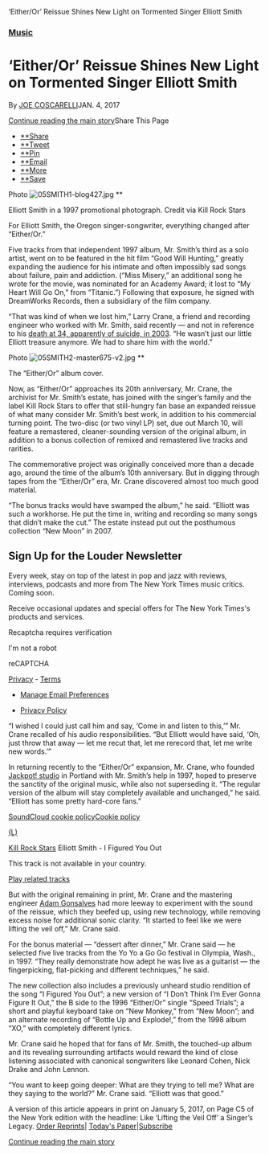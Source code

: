 ‘Either/Or’ Reissue Shines New Light on Tormented Singer Elliott Smith

###   [Music](https://www.nytimes.com/section/arts/music)

# ‘Either/Or’ Reissue Shines New Light on Tormented Singer Elliott Smith

By [JOE COSCARELLI](https://www.nytimes.com/by/joe-coscarelli)JAN. 4, 2017

[Continue reading the main story](https://www.nytimes.com/2017/01/04/arts/music/elliott-smith-either-or-reissue.html?_r=0#story-continues-1)Share This Page

- [**Share](#)
- [**Tweet](#)
- [**Pin](#)
- [**Email](#)
- [**More](#)
- [**Save](#)

 Photo
 ![05SMITH1-blog427.jpg](../_resources/213c2b2c5a63f076edff02a3503854c2.jpg)
**

 Elliott Smith in a 1997 promotional photograph.    Credit via Kill Rock Stars

For Elliott Smith, the Oregon singer-songwriter, everything changed after “Either/Or.”

Five tracks from that independent 1997 album, Mr. Smith’s third as a solo artist, went on to be featured in the hit film “Good Will Hunting,” greatly expanding the audience for his intimate and often impossibly sad songs about failure, pain and addiction. (“Miss Misery,” an additional song he wrote for the movie, was nominated for an Academy Award; it lost to “My Heart Will Go On,” from “Titanic.”) Following that exposure, he signed with DreamWorks Records, then a subsidiary of the film company.

“That was kind of when we lost him,” Larry Crane, a friend and recording engineer who worked with Mr. Smith, said recently — and not in reference to his [death at 34, apparently of suicide, in 2003](http://www.nytimes.com/2003/10/23/arts/elliott-smith-34-rock-songwriter-and-singer.html). “He wasn’t just our little Elliott treasure anymore. We had to share him with the world.”

 Photo
 ![05SMITH2-master675-v2.jpg](../_resources/e88efc12a22b88faa5c748cbec6c0b8f.jpg)
**

 The “Either/Or” album cover.

Now, as “Either/Or” approaches its 20th anniversary, Mr. Crane, the archivist for Mr. Smith’s estate, has joined with the singer’s family and the label Kill Rock Stars to offer that still-hungry fan base an expanded reissue of what many consider Mr. Smith’s best work, in addition to his commercial turning point. The two-disc (or two vinyl LP) set, due out March 10, will feature a remastered, cleaner-sounding version of the original album, in addition to a bonus collection of remixed and remastered live tracks and rarities.

The commemorative project was originally conceived more than a decade ago, around the time of the album’s 10th anniversary. But in digging through tapes from the “Either/Or” era, Mr. Crane discovered almost too much good material.

“The bonus tracks would have swamped the album,” he said. “Elliott was such a workhorse. He put the time in, writing and recording so many songs that didn’t make the cut.” The estate instead put out the posthumous collection “New Moon” in 2007.

## Sign Up for the Louder Newsletter

Every week, stay on top of the latest in pop and jazz with reviews, interviews, podcasts and more from The New York Times music critics. Coming soon.

 Receive occasional updates and special offers for The New York Times's products and services.

Recaptcha requires verification

I'm not a robot

reCAPTCHA

[Privacy](https://www.google.com/intl/en/policies/privacy/) - [Terms](https://www.google.com/intl/en/policies/terms/)

- [Manage Email Preferences](https://www.nytimes.com/mem/email.html)

- [Privacy Policy](https://www.nytimes.com/privacy)

“I wished I could just call him and say, ‘Come in and listen to this,’” Mr. Crane recalled of his audio responsibilities. “But Elliott would have said, ‘Oh, just throw that away — let me recut that, let me rerecord that, let me write new words.’”

In returning recently to the “Either/Or” expansion, Mr. Crane, who founded [Jackpot! studio](http://jackpotrecording.com/history/) in Portland with Mr. Smith’s help in 1997, hoped to preserve the sanctity of the original music, while also not superseding it. “The regular version of the album will stay completely available and unchanged,” he said. “Elliott has some pretty hard-core fans.”

[SoundCloud cookie policyCookie policy](https://soundcloud.com/pages/cookies)

 [(L)](https://soundcloud.com/killrockstars)

 [Kill Rock Stars](https://soundcloud.com/killrockstars)
   Elliott Smith - I Figured You Out

This track is not available in your country.

 [Play related tracks](https://w.soundcloud.com/player/?url=https%3A//api.soundcloud.com/tracks/297162686%3Fsecret_token%3Ds-99OfJ&color=ff5500&auto_play=false&hide_related=false&show_comments=true&show_user=true&show_reposts=false#)

But with the original remaining in print, Mr. Crane and the mastering engineer [Adam Gonsalves](http://telegraphaudio.com/) had more leeway to experiment with the sound of the reissue, which they beefed up, using new technology, while removing excess noise for additional sonic clarity. “It started to feel like we were lifting the veil off,” Mr. Crane said.

For the bonus material — “dessert after dinner,” Mr. Crane said — he selected five live tracks from the Yo Yo a Go Go festival in Olympia, Wash., in 1997. “They really demonstrate how adept he was live as a guitarist — the fingerpicking, flat-picking and different techniques,” he said.

The new collection also includes a previously unheard studio rendition of the song “I Figured You Out”; a new version of “I Don’t Think I’m Ever Gonna Figure It Out,” the B side to the 1996 “Either/Or” single “Speed Trials”; a short and playful keyboard take on “New Monkey,” from “New Moon”; and an alternate recording of “Bottle Up and Explode!,” from the 1998 album “XO,” with completely different lyrics.

Mr. Crane said he hoped that for fans of Mr. Smith, the touched-up album and its revealing surrounding artifacts would reward the kind of close listening associated with canonical songwriters like Leonard Cohen, Nick Drake and John Lennon.

“You want to keep going deeper: What are they trying to tell me? What are they saying to the world?” Mr. Crane said. “Elliott was that good.”

A version of this article appears in print on January 5, 2017, on Page C5 of the New York edition with the headline: Like ‘Lifting the Veil Off’ a Singer’s Legacy.   [Order Reprints](http://www.nytreprints.com/)|  [Today's Paper](http://www.nytimes.com/pages/todayspaper/index.html)|[Subscribe](http://www.nytimes.com/subscriptions/Multiproduct/lp839RF.html?campaignId=48JQY)

 [Continue reading the main story](https://www.nytimes.com/2017/01/04/arts/music/elliott-smith-either-or-reissue.html?_r=0#whats-next)